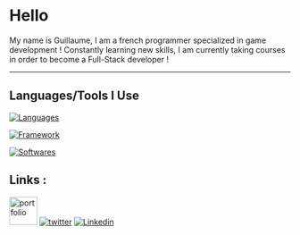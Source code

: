 # Hello
My name is Guillaume, I am a french programmer specialized in game development !
Constantly learning new skills, I am currently taking courses in order to become a Full-Stack developer !

---

## Languages/Tools I Use

[![Languages](https://skillicons.dev/icons?i=cs,dotnet,c,cpp,py,js,ts,html,css)](https://skillicons.dev)


[![Framework](https://skillicons.dev/icons?i=git,bash,react)](https://skillicons.dev)


[![Softwares](https://skillicons.dev/icons?i=vscode,visualstudio,rider,unity,godot,ae,photoshop,blender,ableton)](https://skillicons.dev)

## Links :
[<image src="https://github.com/llaumegui/llaumegui/blob/main/logo.ico" alt="portfolio" width="50"/>](https://llaumegui.dev/)
[![twitter](https://skillicons.dev/icons?i=twitter)](https://x.com/glfbvr)
[![Linkedin](https://skillicons.dev/icons?i=linkedin)](https://www.linkedin.com/in/guillaume-lfbvr/)
